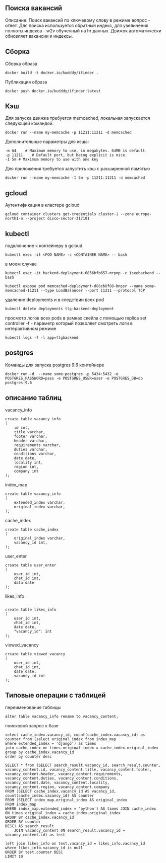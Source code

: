 ## Поиска вакансий
Описание: Поиск вакансий по ключевому слову в режиме вопрос - ответ. Для поиска используется обратный индекс, 
для увеличения полноты индекса - w2v обученный на hr данных. Движок автоматически обновляет вакансии и индексы.
## Сборка
Cборка образа
```
docker build -t docker.io/kudddy/ifinder .
```
Публикация образа
```
docker push docker.io/kudddy/ifinder:latest
```
## Кэш
Для запуска движка требуется memcached, локальная запускается следующей командой:
```
docker run --name my-memcache -p 11211:11211 -d memcached
```
Дополнительные параметры для кэша:
```
-m 64    # Maximum memory to use, in megabytes. 64MB is default.
-p 11211    # Default port, but being explicit is nice.
-I 5m # Maximum memory to use with one key
```
Для приложения требуется запустить кэш с расширенной памятью
```
docker run --name my-memcache -I 5m -p 11211:11211 -d memcached
```

## gcloud
Аутентификация в кластере gcloud
```
gcloud container clusters get-credentials cluster-1 --zone europe-north1-a --project disco-sector-317101
```
## kubectl
подключение к контейнеру в gcloud
```
kubectl exec -it <POD NAME> -c <CONTAINER NAME> -- bash
```
в моем случае
```
kubectl exec -it backend-deployment-6856bfb657-mrpnp -c iseebackend -- bash
```
```
kubectl expose pod memcached-deployment-d86cb8f88-bnpsr --name some-memcached-11211 --type LoadBalancer --port 11211 --protocol TCP
```
удаление deployments и в следствии всех pod
```
kubectl delete deployments tlg-backend-deployment
```
просмотр логов всех pods в рамках скейла c помощью replica set controller
-f - параметр который позволяет смотреть логи в интерактивном режиме
```
kubectl logs -f -l app=tlgbackend
```

## postgres
Команды для запуска postgres 9.6 контейнере
```
docker run -d  --name some-postgres -p 5434:5432 -e POSTGRES_PASSWORD=pass -e POSTGRES_USER=user -e POSTGRES_DB=db postgres:9.6
```

## описание таблиц
vacancy_info
```
create table vacancy_info
(
	id int,
	title varchar,
	footer varchar,
	header varchar,
	requirements varchar,
	duties varchar,
	conditions varchar,
	date date,
	locality int,
	region int,
	company int
);
```
index_map
```
create table vacancy_info
(
	extended_index varchar,
	original_index varchar,
);
```
cache_index
```
create table cache_index
(
	original_index varchar,
	vacancy_id int,
);
```
user_enter
```
create table user_enter
(
	user_id int,
	chat_id int,
	data date
);
```
likes_info
```

create table likes_info
(
	user_id int,
	chat_id int,
	date date,
    "vacancy_id": int
);
```
viewed_vacancy
```
create table viewed_vacancy
(
	user_id int,
	chat_id int,
	date date,
	vacancy_id int
);
```

## Типовые операции с таблицей
переименование таблицы
```
alter table vacancy_info rename to vacancy_content;
```
поисковой запрос к базе
```
select cache_index.vacancy_id, count(cache_index.vacancy_id) as counter from (select original_index from index_map
where extended_index = 'django') as times
join cache_index on times.original_index = cache_index.original_index
group by cache_index.vacancy_id
order by counter desc
```
```
SELECT * from (SELECT search_result.vacancy_id, search_result.counter, vacancy_content.id, vacancy_content.title, vacancy_content.footer, vacancy_content.header, vacancy_content.requirements, vacancy_content.duties, vacancy_content.conditions, vacancy_content.date, vacancy_content.locality, vacancy_content.region, vacancy_content.company
FROM (SELECT cache_index.vacancy_id AS vacancy_id, count(cache_index.vacancy_id) AS counter
FROM (SELECT index_map.original_index AS original_index
FROM index_map
WHERE index_map.extended_index = 'python') AS times JOIN cache_index ON times.original_index = cache_index.original_index
GROUP BY cache_index.vacancy_id
ORDER BY counter
DESC) AS search_result
    JOIN vacancy_content ON search_result.vacancy_id = vacancy_content.id) as test

left join likes_info on test.vacancy_id = likes_info.vacancy_id
where likes_info.vacancy_id is null
ORDER BY test.counter DESC
LIMIT 10
```
